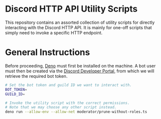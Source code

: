 # Discord HTTP API Utility Scripts
This repository contains an assorted collection of utility scripts for directly interacting with the Discord HTTP API. It is mainly for one-off scripts that simply need to invoke a specific HTTP endpoint.

# General Instructions
Before proceeding, [Deno](https://deno.land) must first be installed on the machine. A bot user must then be created via the [Discord Developer Portal](https://discord.com/developers/applications), from which we will retrieve the required bot token.

```bash
# Set the bot token and guild ID we want to interact with.
BOT_TOKEN=
GUILD_ID=

# Invoke the utility script with the correct permissions.
# Note that we may choose any other script instead.
deno run --allow-env --allow-net moderator/prune-without-roles.ts
```
